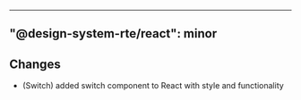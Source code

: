 ---
  "@design-system-rte/react": minor
  ---
  
  ## Changes

- (Switch) added switch component to React with style and functionality

